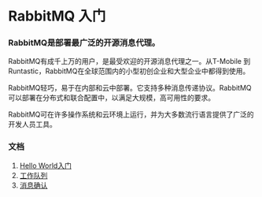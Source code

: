 # RabbitMQ 入门
### RabbitMQ是部署最广泛的开源消息代理。
RabbitMQ有成千上万的用户，是最受欢迎的开源消息代理之一。从T-Mobile 到Runtastic，RabbitMQ在全球范围内的小型初创企业和大型企业中都得到使用。

RabbitMQ轻巧，易于在内部和云中部署。它支持多种消息传递协议。RabbitMQ可以部署在分布式和联合配置中，以满足大规模，高可用性的要求。

RabbitMQ可在许多操作系统和云环境上运行，并为大多数流行语言提供了广泛的开发人员工具。

### 文档
1. [Hello World入门](https://github.com/Desperado2/rabbitmq-demo/blob/master/doc/%5B1%5DHello_World.md)
2. [工作队列](https://github.com/Desperado2/rabbitmq-demo/blob/master/doc/%5B2%5DWork_Queue.md)
3. [消息确认](https://github.com/Desperado2/rabbitmq-demo/blob/master/doc/%5B3%5DAuto_Ack_And_Manual_Ack.md)